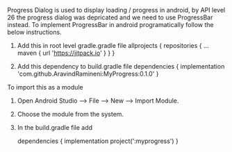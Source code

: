Progress Dialog is used to display loading / progress in android, by API level 26 the progress dialog was depricated and we need to use 
ProgressBar instead. To implement ProgressBar in android programatically follow the below instructions.


1. Add this in root level gradle.gradle file
    allprojects {
		repositories {
			...
			maven { url 'https://jitpack.io' }
		  }
	  }
    
 2. Add this dependency to build.gradle file
     dependencies {
	        implementation 'com.github.AravindRamineni:MyProgress:0.1.0'
	   }

To import this as a module 
1. Open Android Studio --> File --> New --> Import Module.
2. Choose the module from the system.
3. In the build.gradle file add 
      
	  dependencies {
	        implementation project(':myprogress')
	   }
	   
	   
